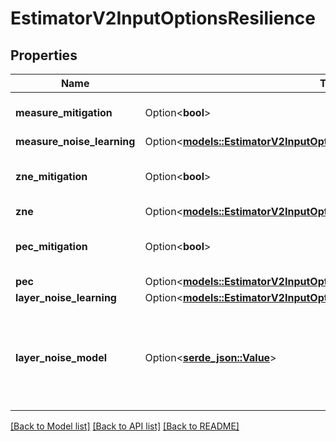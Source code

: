 # EstimatorV2InputOptionsResilience

## Properties

Name | Type | Description | Notes
------------ | ------------- | ------------- | -------------
**measure_mitigation** | Option<**bool**> | Whether to enable measurement error mitigation method | [optional]
**measure_noise_learning** | Option<[**models::EstimatorV2InputOptionsResilienceMeasureNoiseLearning**](EstimatorV2_input_options_resilience_measure_noise_learning.md)> |  | [optional]
**zne_mitigation** | Option<**bool**> | Whether to turn on Zero Noise Extrapolation error mitigation method | [optional]
**zne** | Option<[**models::EstimatorV2InputOptionsResilienceZne**](EstimatorV2_input_options_resilience_zne.md)> |  | [optional]
**pec_mitigation** | Option<**bool**> | Whether to turn on Probabilistic Error Cancellation error mitigation method | [optional]
**pec** | Option<[**models::EstimatorV2InputOptionsResiliencePec**](EstimatorV2_input_options_resilience_pec.md)> |  | [optional]
**layer_noise_learning** | Option<[**models::EstimatorV2InputOptionsResilienceLayerNoiseLearning**](EstimatorV2_input_options_resilience_layer_noise_learning.md)> |  | [optional]
**layer_noise_model** | Option<[**serde_json::Value**](.md)> | A NoiseLearnerResult or a sequence of LayerError objects, or ``None`` to invoke a noise-learning stage when necessary. | [optional]

[[Back to Model list]](../README.md#documentation-for-models) [[Back to API list]](../README.md#documentation-for-api-endpoints) [[Back to README]](../README.md)


